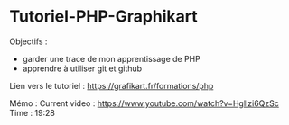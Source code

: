 # Tutoriel-PHP-Graphikart

Objectifs :
- garder une trace de mon apprentissage de PHP
- apprendre à utiliser git et github

Lien vers le tutoriel :
https://grafikart.fr/formations/php

Mémo :
Current video : https://www.youtube.com/watch?v=HgIlzi6QzSc
Time : 19:28
